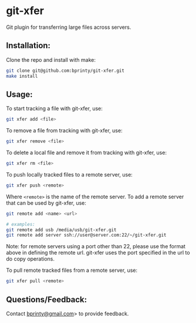 git-xfer
========

Git plugin for transferring large files across servers.


## Installation:

Clone the repo and install with make:

```bash
git clone git@github.com:bprinty/git-xfer.git
make install
```


## Usage:

To start tracking a file with git-xfer, use:

```bash
git xfer add <file>
```


To remove a file from tracking with git-xfer, use:

```bash
git xfer remove <file>
```


To delete a local file and remove it from tracking with git-xfer, use:

```bash
git xfer rm <file>
```


To push locally tracked files to a remote server, use:

```bash
git xfer push <remote>
```

Where ```<remote>``` is the name of the remote server. To add a remote server that can be used by git-xfer, use:

```bash
git remote add <name> <url>

# examples:
git remote add usb /media/usb/git-xfer.git
git remote add server ssh://user@server.com:22/~/git-xfer.git
```

Note: for remote servers using a port other than 22, please use the format above in defining the remote url. git-xfer uses the port specified in the url to do copy operations.


To pull remote tracked files from a remote server, use:

```bash
git xfer pull <remote>
```


## Questions/Feedback:

Contact bprinty@gmail.com> to provide feedback.

